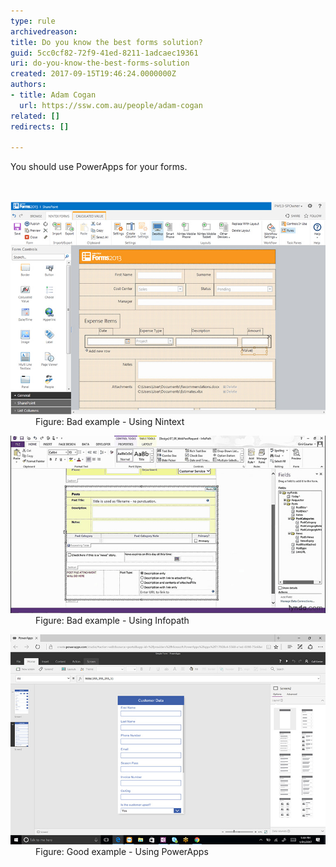 ```yaml
---
type: rule
archivedreason: 
title: Do you know the best forms solution?
guid: 5cc0cf82-72f9-41ed-8211-1adcaec19361
uri: do-you-know-the-best-forms-solution
created: 2017-09-15T19:46:24.0000000Z
authors:
- title: Adam Cogan
  url: https://ssw.com.au/people/adam-cogan
related: []
redirects: []

---
```



You should use PowerApps for your forms.<br>
<br><excerpt class='endintro'></excerpt><br>
<dl class="badImage"><dt>​​​<img src="nintex.jpg" alt="nintex.jpg" /></dt><dd>Figure: Bad example - Using Nintext</dd></dl><dl class="badImage"><dt><img src="infopath.jpg" alt="infopath.jpg" /></dt><dd>Figure: Bad example - Using Infopath</dd></dl><dl class="goodImage"><dt><img src="powerapps.jpg" alt="powerapps.jpg" /></dt><dd>Figure: Good example - Using PowerApps</dd></dl>
​​




